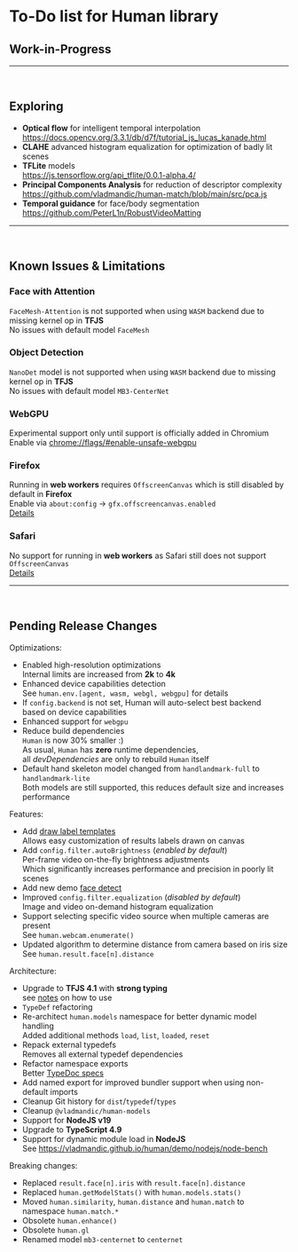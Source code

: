 # To-Do list for Human library

## Work-in-Progress


<hr><br>

## Exploring

- **Optical flow** for intelligent temporal interpolation  
  <https://docs.opencv.org/3.3.1/db/d7f/tutorial_js_lucas_kanade.html>
- **CLAHE** advanced histogram equalization for optimization of badly lit scenes  
- **TFLite** models  
  <https://js.tensorflow.org/api_tflite/0.0.1-alpha.4/>
- **Principal Components Analysis** for reduction of descriptor complexity  
  <https://github.com/vladmandic/human-match/blob/main/src/pca.js>  
- **Temporal guidance** for face/body segmentation  
  <https://github.com/PeterL1n/RobustVideoMatting>

<hr><br>

## Known Issues & Limitations

### Face with Attention

`FaceMesh-Attention` is not supported when using `WASM` backend due to missing kernel op in **TFJS**  
No issues with default model `FaceMesh`  

### Object Detection

`NanoDet` model is not supported when using `WASM` backend due to missing kernel op in **TFJS**  
No issues with default model `MB3-CenterNet`  

### WebGPU

Experimental support only until support is officially added in Chromium  
Enable via <chrome://flags/#enable-unsafe-webgpu>  

### Firefox

Running in **web workers** requires `OffscreenCanvas` which is still disabled by default in **Firefox**  
Enable via `about:config` -> `gfx.offscreencanvas.enabled`  
[Details](https://developer.mozilla.org/en-US/docs/Web/API/OffscreenCanvas#browser_compatibility)  

### Safari

No support for running in **web workers** as Safari still does not support `OffscreenCanvas`  
[Details](https://developer.mozilla.org/en-US/docs/Web/API/OffscreenCanvas#browser_compatibility)  

<hr><br>

## Pending Release Changes

Optimizations:  
- Enabled high-resolution optimizations  
  Internal limits are increased from **2k** to **4k**  
- Enhanced device capabilities detection  
  See `human.env.[agent, wasm, webgl, webgpu]` for details  
- If `config.backend` is not set, Human will auto-select best backend  
  based on device capabilities  
- Enhanced support for `webgpu`  
- Reduce build dependencies  
  `Human` is now 30% smaller :)  
  As usual, `Human` has **zero** runtime dependencies,  
  all *devDependencies* are only to rebuild `Human` itself  
- Default hand skeleton model changed from `handlandmark-full` to `handlandmark-lite`  
  Both models are still supported, this reduces default size and increases performance  

Features:  
- Add [draw label templates](https://github.com/vladmandic/human/wiki/Draw)  
  Allows easy customization of results labels drawn on canvas  
- Add `config.filter.autoBrightness` (*enabled by default*)  
  Per-frame video on-the-fly brightness adjustments  
  Which significantly increases performance and precision in poorly lit scenes  
- Add new demo [face detect]((https://vladmandic.github.io/human/demo/facedetect/index.html))
- Improved `config.filter.equalization` (*disabled by default*)  
  Image and video on-demand histogram equalization  
- Support selecting specific video source when multiple cameras are present  
  See `human.webcam.enumerate()`  
- Updated algorithm to determine distance from camera based on iris size  
  See `human.result.face[n].distance`  

Architecture:  
- Upgrade to **TFJS 4.1** with **strong typing**  
  see [notes](https://github.com/vladmandic/human#typedefs) on how to use  
- `TypeDef` refactoring  
- Re-architect `human.models` namespace for better dynamic model handling  
  Added additional methods `load`, `list`, `loaded`, `reset`  
- Repack external typedefs  
  Removes all external typedef dependencies  
- Refactor namespace exports  
  Better [TypeDoc specs](https://vladmandic.github.io/human/typedoc/index.html)  
- Add named export for improved bundler support when using non-default imports  
- Cleanup Git history for `dist`/`typedef`/`types`  
- Cleanup `@vladmandic/human-models`  
- Support for **NodeJS v19**  
- Upgrade to **TypeScript 4.9**  
- Support for dynamic module load in **NodeJS**  
  See <https://vladmandic.github.io/human/demo/nodejs/node-bench>  

Breaking changes:  
- Replaced `result.face[n].iris` with `result.face[n].distance`  
- Replaced `human.getModelStats()` with `human.models.stats()`  
- Moved `human.similarity`, `human.distance` and `human.match` to namespace `human.match.*`  
- Obsolete `human.enhance()`  
- Obsolete `human.gl`  
- Renamed model `mb3-centernet` to `centernet`  

